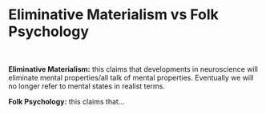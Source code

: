 # Eliminative Materialism vs Folk Psychology

</br>

**Eliminative Materialism:** this claims that developments in neuroscience will eliminate mental properties/all talk of mental properties. Eventually we will no longer refer to mental states in realist terms.

**Folk Psychology:** this claims that…